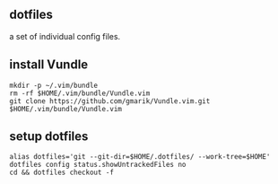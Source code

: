 dotfiles
--------------

a set of individual config files.

install Vundle
--------------

    mkdir -p ~/.vim/bundle
    rm -rf $HOME/.vim/bundle/Vundle.vim
    git clone https://github.com/gmarik/Vundle.vim.git $HOME/.vim/bundle/Vundle.vim

setup dotfiles
--------------

    alias dotfiles='git --git-dir=$HOME/.dotfiles/ --work-tree=$HOME'
    dotfiles config status.showUntrackedFiles no
    cd && dotfiles checkout -f

